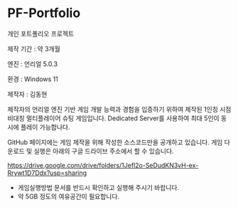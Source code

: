 # PF-Portfolio
개인 포트폴리오 프로젝트

제작 기간 : 약 3개월

엔진 : 언리얼 5.0.3

환경 : Windows 11

제작자 : 김동현


제작자의 언리얼 엔진 기반 게임 개발 능력과 경험을 입증하기 위하여 제작된
1인칭 시점 비대칭 멀티플레이어 슈팅 게임입니다.
Dedicated Server를 사용하여 최대 5인이 동시에 플레이 가능합나다.

GitHub 페이지에는 게임 제작을 위해 작성한 소스코드만을 공개하고 있습니다.
게임 다운로드 및 실행은 아래의 구글 드라이브 주소에서 할 수 있습니다.

https://drive.google.com/drive/folders/1Jefl2o-SeDudKN3vH-ex-Rrywt1D7Ddx?usp=sharing
* 게임실행방법 문서를 반드시 확인하고 실행해 주시기 바랍니다.
* 약 5GB 정도의 여유공간이 필요합니다.
